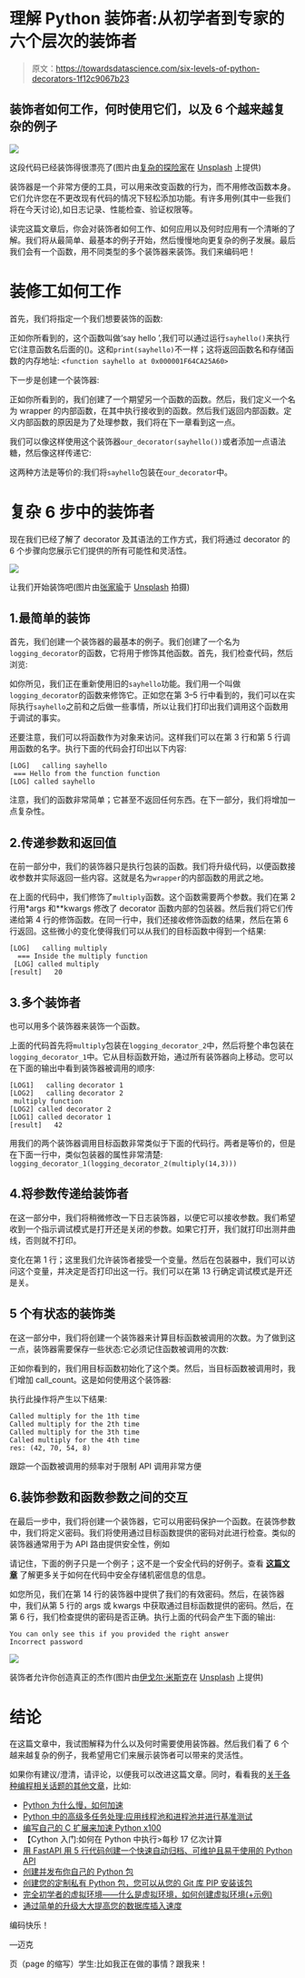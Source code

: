 # 理解 Python 装饰者:从初学者到专家的六个层次的装饰者

> 原文：<https://towardsdatascience.com/six-levels-of-python-decorators-1f12c9067b23>

## 装饰者如何工作，何时使用它们，以及 6 个越来越复杂的例子

![](img/61215e1ae77448241a28316697d7e3de.png)

这段代码已经装饰得很漂亮了(图片由[复杂的探险家](https://unsplash.com/@intricateexplorer)在 [Unsplash](https://unsplash.com/photos/H0-3xfbU8wk) 上提供)

装饰器是一个非常方便的工具，可以用来改变函数的行为，而不用修改函数本身。它们允许您在不更改现有代码的情况下轻松添加功能。有许多用例(其中一些我们将在今天讨论),如日志记录、性能检查、验证权限等。

读完这篇文章后，你会对装饰者如何工作、如何应用以及何时应用有一个清晰的了解。我们将从最简单、最基本的例子开始，然后慢慢地向更复杂的例子发展。最后我们会有一个函数，用不同类型的多个装饰器来装饰。我们来编码吧！

# 装修工如何工作

首先，我们将指定一个我们想要装饰的函数:

正如你所看到的，这个函数叫做‘say hello ’,我们可以通过运行`sayhello()`来执行它(注意函数名后面的()。这和`print(sayhello)`不一样；这将返回函数名和存储函数的内存地址:
`<function sayhello at 0x000001F64CA25A60>`

下一步是创建一个装饰器:

正如你所看到的，我们创建了一个期望另一个函数的函数。然后，我们定义一个名为 wrapper 的内部函数，在其中执行接收到的函数。然后我们返回内部函数。定义内部函数的原因是为了处理参数，我们将在下一章看到这一点。

我们可以像这样使用这个装饰器`our_decorator(sayhello())`或者添加一点语法糖，然后像这样传递它:

这两种方法是等价的:我们将`sayhello`包装在`our_decorator`中。

# 复杂 6 步中的装饰者

现在我们已经了解了 decorator 及其语法的工作方式，我们将通过 decorator 的 6 个步骤向您展示它们提供的所有可能性和灵活性。

![](img/c5dd338edd2d84ab4ff08738ea54e54d.png)

让我们开始装饰吧(图片由[张家瑜](https://unsplash.com/@danielkcheung)于 [Unsplash](https://unsplash.com/photos/ZqqlOZyGG7g) 拍摄)

## 1.最简单的装饰

首先，我们创建一个装饰器的最基本的例子。我们创建了一个名为`logging_decorator`的函数，它将用于修饰其他函数。首先，我们检查代码，然后浏览:

如你所见，我们正在重新使用旧的`sayhello`功能。我们用一个叫做`logging_decorator`的函数来修饰它。正如您在第 3–5 行中看到的，我们可以在实际执行`sayhello`之前和之后做一些事情，所以让我们打印出我们调用这个函数用于调试的事实。

还要注意，我们可以将函数作为对象来访问。这样我们可以在第 3 行和第 5 行调用函数的名字。执行下面的代码会打印出以下内容:

```
[LOG]   calling sayhello
 === Hello from the function function
[LOG] called sayhello
```

注意，我们的函数非常简单；它甚至不返回任何东西。在下一部分，我们将增加一点复杂性。

## 2.传递参数和返回值

在前一部分中，我们的装饰器只是执行包装的函数。我们将升级代码，以便函数接收参数并实际返回一些内容。这就是名为`wrapper`的内部函数的用武之地。

在上面的代码中，我们修饰了`multiply`函数。这个函数需要两个参数。我们在第 2 行用*args 和**kwargs 修改了 decorator 函数内部的包装器。然后我们将它们传递给第 4 行的修饰函数。在同一行中，我们还接收修饰函数的结果，然后在第 6 行返回。这些微小的变化使得我们可以从我们的目标函数中得到一个结果:

```
[LOG]   calling multiply
  === Inside the multiply function
 [LOG] called multiply
[result]   20
```

## 3.多个装饰者

也可以用多个装饰器来装饰一个函数。

上面的代码首先将`multiply`包装在`logging_decorator_2`中，然后将整个串包装在`logging_decorator_1`中。它从目标函数开始，通过所有装饰器向上移动。您可以在下面的输出中看到装饰器被调用的顺序:

```
[LOG1]   calling decorator 1
[LOG2]   calling decorator 2
 multiply function
[LOG2] called decorator 2
[LOG1] called decorator 1
[result]   42
```

用我们的两个装饰器调用目标函数非常类似于下面的代码行。两者是等价的，但是在下面一行中，类似包装器的属性非常清楚:
`logging_decorator_1(logging_decorator_2(multiply(14,3)))`

## 4.将参数传递给装饰者

在这一部分中，我们将稍微修改一下日志装饰器，以便它可以接收参数。我们希望收到一个指示调试模式是打开还是关闭的参数。如果它打开，我们就打印出测井曲线，否则就不打印。

变化在第 1 行；这里我们允许装饰者接受一个变量。然后在包装器中，我们可以访问这个变量，并决定是否打印出这一行。我们可以在第 13 行确定调试模式是开还是关。

## 5 个有状态的装饰类

在这一部分中，我们将创建一个装饰器来计算目标函数被调用的次数。为了做到这一点，装饰器需要保存一些状态:它必须记住函数被调用的次数:

正如你看到的，我们用目标函数初始化了这个类。然后，当目标函数被调用时，我们增加 call_count。这是如何使用这个装饰器:

执行此操作将产生以下结果:

```
Called multiply for the 1th time
Called multiply for the 2th time
Called multiply for the 3th time
Called multiply for the 4th time
res: (42, 70, 54, 8)
```

跟踪一个函数被调用的频率对于限制 API 调用非常方便

## 6.装饰参数和函数参数之间的交互

在最后一步中，我们将创建一个装饰器，它可以用密码保护一个函数。在装饰参数中，我们将定义密码。我们将使用通过目标函数提供的密码对此进行检查。类似的装饰器通常用于为 API 路由提供安全性，例如

请记住，下面的例子只是一个例子；这不是一个安全代码的好例子。查看 [**这篇文章**](https://mikehuls.medium.com/keep-your-code-secure-by-using-environment-variables-and-env-files-4688a70ea286) 了解更多关于如何在代码中安全存储机密信息的信息。

如您所见，我们在第 14 行的装饰器中提供了我们的有效密码。然后，在装饰器中，我们从第 5 行的 args 或 kwargs 中获取通过目标函数提供的密码。然后，在第 6 行，我们检查提供的密码是否正确。执行上面的代码会产生下面的输出:

```
You can only see this if you provided the right answer
Incorrect password
```

![](img/37eb0614d9d269425bfaebf6572a07bd.png)

装饰者允许你创造真正的杰作(图片由[伊戈尔·米斯克](https://unsplash.com/@igormiske)在 [Unsplash](https://unsplash.com/photos/oLhTLD-RBsc) 上提供)

# 结论

在这篇文章中，我试图解释为什么以及何时需要使用装饰器。然后我们看了 6 个越来越复杂的例子，我希望用它们来展示装饰者可以带来的灵活性。

如果你有建议/澄清，请评论，以便我可以改进这篇文章。同时，看看我的[关于各种编程相关话题的其他文章](https://mikehuls.medium.com/)，比如:

*   [Python 为什么慢，如何加速](https://mikehuls.medium.com/why-is-python-so-slow-and-how-to-speed-it-up-485b5a84154e)
*   [Python 中的高级多任务处理:应用线程池和进程池并进行基准测试](https://mikehuls.medium.com/advanced-multi-tasking-in-python-applying-and-benchmarking-threadpools-and-processpools-90452e0f7d40)
*   [编写自己的 C 扩展来加速 Python x100](https://mikehuls.medium.com/write-your-own-c-extension-to-speed-up-python-x100-626bb9d166e7)
*   【Cython 入门:如何在 Python 中执行>每秒 17 亿次计算
*   [用 FastAPI 用 5 行代码创建一个快速自动归档、可维护且易于使用的 Python API](https://mikehuls.medium.com/create-a-fast-auto-documented-maintainable-and-easy-to-use-python-api-in-5-lines-of-code-with-4e574c00f70e)
*   [创建并发布你自己的 Python 包](https://mikehuls.medium.com/create-and-publish-your-own-python-package-ea45bee41cdc)
*   [创建您的定制私有 Python 包，您可以从您的 Git 库 PIP 安装该包](https://mikehuls.medium.com/create-your-custom-python-package-that-you-can-pip-install-from-your-git-repository-f90465867893)
*   [完全初学者的虚拟环境——什么是虚拟环境，如何创建虚拟环境(+示例)](https://mikehuls.medium.com/virtual-environments-for-absolute-beginners-what-is-it-and-how-to-create-one-examples-a48da8982d4b)
*   [通过简单的升级大大提高您的数据库插入速度](https://mikehuls.medium.com/dramatically-improve-your-database-inserts-with-a-simple-upgrade-6dfa672f1424)

编码快乐！

—迈克

页（page 的缩写）学生:比如我正在做的事情？跟我来！

[](https://mikehuls.medium.com/membership) 